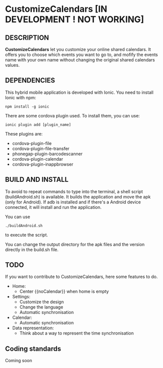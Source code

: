 CustomizeCalendars [IN DEVELOPMENT ! NOT WORKING]
==================

DESCRIPTION
-----------
**CustomizeCalendars** let you customize your online shared calendars. It offers
you to choose which events you want to go to, and mofify the events name with
your own name without changing the original shared calendars values.

DEPENDENCIES
-----------
This hybrid mobile application is developed with Ionic. You need to install
Ionic with npm:
```
npm install -g ionic
```

There are some cordova plugin used. To install them, you can use:
```
ionic plugin add [plugin_name]
```

These plugins are:
- cordova-plugin-file
- cordova-plugin-file-transfer
- phonegap-plugin-barcodescanner
- cordova-plugin-calendar
- cordova-plugin-inappbrowser

BUILD AND INSTALL
-----------------
To avoid to repeat commands to type into the terminal, a shell script (buildAndroid.sh)
is available. It builds the application and move the apk (only for Android). If
adb is installed and if there's a Android device connected, it will install and
run the application.

You can use
```
./buildAndroid.sh
```
to execute the script.

You can change the output directory for the apk files and the version directly
in the build.sh file.

TODO
----
If you want to contribute to CustomizeCalendars, here some features to do.

- Home:
  - Center {{noCalendar}} when home is empty
- Settings:
  - Customize the design
  - Change the language
  - Automatic synchronisation
- Calendar:
  - Automatic synchronisation
- Data representation:
  - Think about a way to represent the time synchronisation

Coding standards
---------------
Coming soon
